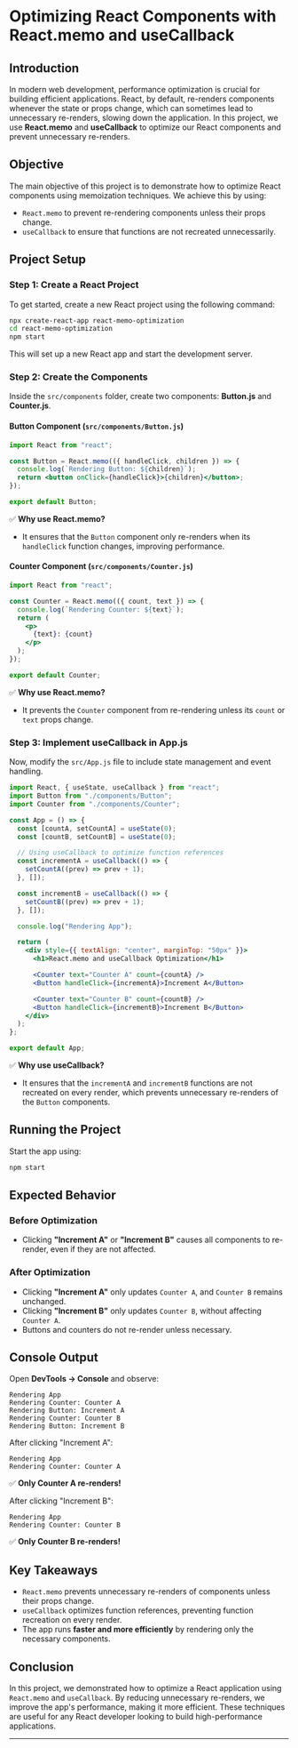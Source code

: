 # Optimizing React Components with React.memo and useCallback

## Introduction
In modern web development, performance optimization is crucial for building efficient applications. React, by default, re-renders components whenever the state or props change, which can sometimes lead to unnecessary re-renders, slowing down the application. In this project, we use **React.memo** and **useCallback** to optimize our React components and prevent unnecessary re-renders.

## Objective
The main objective of this project is to demonstrate how to optimize React components using memoization techniques. We achieve this by using:
- `React.memo` to prevent re-rendering components unless their props change.
- `useCallback` to ensure that functions are not recreated unnecessarily.

## Project Setup
### Step 1: Create a React Project
To get started, create a new React project using the following command:

```sh
npx create-react-app react-memo-optimization
cd react-memo-optimization
npm start
```

This will set up a new React app and start the development server.

### Step 2: Create the Components
Inside the `src/components` folder, create two components: **Button.js** and **Counter.js**.

#### Button Component (`src/components/Button.js`)
```jsx
import React from "react";

const Button = React.memo(({ handleClick, children }) => {
  console.log(`Rendering Button: ${children}`);
  return <button onClick={handleClick}>{children}</button>;
});

export default Button;
```

✅ **Why use React.memo?**
- It ensures that the `Button` component only re-renders when its `handleClick` function changes, improving performance.

#### Counter Component (`src/components/Counter.js`)
```jsx
import React from "react";

const Counter = React.memo(({ count, text }) => {
  console.log(`Rendering Counter: ${text}`);
  return (
    <p>
      {text}: {count}
    </p>
  );
});

export default Counter;
```

✅ **Why use React.memo?**
- It prevents the `Counter` component from re-rendering unless its `count` or `text` props change.

### Step 3: Implement useCallback in App.js
Now, modify the `src/App.js` file to include state management and event handling.

```jsx
import React, { useState, useCallback } from "react";
import Button from "./components/Button";
import Counter from "./components/Counter";

const App = () => {
  const [countA, setCountA] = useState(0);
  const [countB, setCountB] = useState(0);

  // Using useCallback to optimize function references
  const incrementA = useCallback(() => {
    setCountA((prev) => prev + 1);
  }, []);

  const incrementB = useCallback(() => {
    setCountB((prev) => prev + 1);
  }, []);

  console.log("Rendering App");

  return (
    <div style={{ textAlign: "center", marginTop: "50px" }}>
      <h1>React.memo and useCallback Optimization</h1>

      <Counter text="Counter A" count={countA} />
      <Button handleClick={incrementA}>Increment A</Button>

      <Counter text="Counter B" count={countB} />
      <Button handleClick={incrementB}>Increment B</Button>
    </div>
  );
};

export default App;
```

✅ **Why use useCallback?**
- It ensures that the `incrementA` and `incrementB` functions are not recreated on every render, which prevents unnecessary re-renders of the `Button` components.

## Running the Project
Start the app using:

```sh
npm start
```

## Expected Behavior
### Before Optimization
- Clicking **"Increment A"** or **"Increment B"** causes all components to re-render, even if they are not affected.

### After Optimization
- Clicking **"Increment A"** only updates `Counter A`, and `Counter B` remains unchanged.
- Clicking **"Increment B"** only updates `Counter B`, without affecting `Counter A`.
- Buttons and counters do not re-render unless necessary.

## Console Output
Open **DevTools → Console** and observe:

```
Rendering App
Rendering Counter: Counter A
Rendering Button: Increment A
Rendering Counter: Counter B
Rendering Button: Increment B
```

After clicking "Increment A":
```
Rendering App
Rendering Counter: Counter A
```

✅ **Only Counter A re-renders!**

After clicking "Increment B":
```
Rendering App
Rendering Counter: Counter B
```

✅ **Only Counter B re-renders!**

## Key Takeaways
- `React.memo` prevents unnecessary re-renders of components unless their props change.
- `useCallback` optimizes function references, preventing function recreation on every render.
- The app runs **faster and more efficiently** by rendering only the necessary components.

## Conclusion
In this project, we demonstrated how to optimize a React application using `React.memo` and `useCallback`. By reducing unnecessary re-renders, we improve the app's performance, making it more efficient. These techniques are useful for any React developer looking to build high-performance applications.

---


